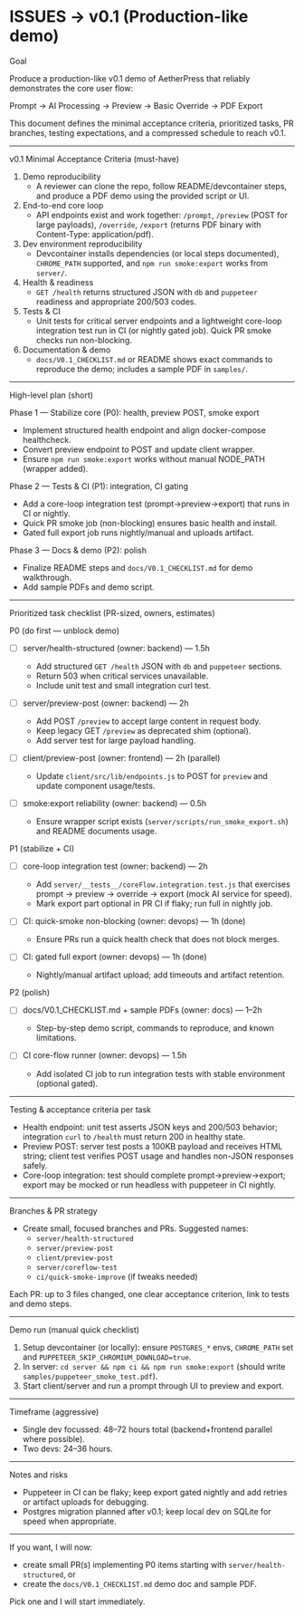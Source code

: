 # ISSUES → v0.1 (Production-like demo)

Goal

Produce a production-like v0.1 demo of AetherPress that reliably demonstrates the core user flow:

Prompt → AI Processing → Preview → Basic Override → PDF Export

This document defines the minimal acceptance criteria, prioritized tasks, PR branches, testing expectations, and a compressed schedule to reach v0.1.

---

v0.1 Minimal Acceptance Criteria (must-have)

1. Demo reproducibility
   - A reviewer can clone the repo, follow README/devcontainer steps, and produce a PDF demo using the provided script or UI.
2. End-to-end core loop
   - API endpoints exist and work together: `/prompt`, `/preview` (POST for large payloads), `/override`, `/export` (returns PDF binary with Content-Type: application/pdf).
3. Dev environment reproducibility
   - Devcontainer installs dependencies (or local steps documented), `CHROME_PATH` supported, and `npm run smoke:export` works from `server/`.
4. Health & readiness
   - `GET /health` returns structured JSON with `db` and `puppeteer` readiness and appropriate 200/503 codes.
5. Tests & CI
   - Unit tests for critical server endpoints and a lightweight core-loop integration test run in CI (or nightly gated job). Quick PR smoke checks run non-blocking.
6. Documentation & demo
   - `docs/V0.1_CHECKLIST.md` or README shows exact commands to reproduce the demo; includes a sample PDF in `samples/`.

---

High-level plan (short)

Phase 1 — Stabilize core (P0): health, preview POST, smoke export

- Implement structured health endpoint and align docker-compose healthcheck.
- Convert preview endpoint to POST and update client wrapper.
- Ensure `npm run smoke:export` works without manual NODE_PATH (wrapper added).

Phase 2 — Tests & CI (P1): integration, CI gating

- Add a core-loop integration test (prompt->preview->export) that runs in CI or nightly.
- Quick PR smoke job (non-blocking) ensures basic health and install.
- Gated full export job runs nightly/manual and uploads artifact.

Phase 3 — Docs & demo (P2): polish

- Finalize README steps and `docs/V0.1_CHECKLIST.md` for demo walkthrough.
- Add sample PDFs and demo script.

---

Prioritized task checklist (PR-sized, owners, estimates)

P0 (do first — unblock demo)

- [ ] server/health-structured (owner: backend) — 1.5h

  - Add structured `GET /health` JSON with `db` and `puppeteer` sections.
  - Return 503 when critical services unavailable.
  - Include unit test and small integration curl test.

- [ ] server/preview-post (owner: backend) — 2h

  - Add POST `/preview` to accept large content in request body.
  - Keep legacy GET `/preview` as deprecated shim (optional).
  - Add server test for large payload handling.

- [ ] client/preview-post (owner: frontend) — 2h (parallel)

  - Update `client/src/lib/endpoints.js` to POST for `preview` and update component usage/tests.

- [ ] smoke:export reliability (owner: backend) — 0.5h
  - Ensure wrapper script exists (`server/scripts/run_smoke_export.sh`) and README documents usage.

P1 (stabilize + CI)

- [ ] core-loop integration test (owner: backend) — 2h

  - Add `server/__tests__/coreFlow.integration.test.js` that exercises prompt → preview → override → export (mock AI service for speed).
  - Mark export part optional in PR CI if flaky; run full in nightly job.

- [ ] CI: quick-smoke non-blocking (owner: devops) — 1h (done)

  - Ensure PRs run a quick health check that does not block merges.

- [ ] CI: gated full export (owner: devops) — 1h (done)
  - Nightly/manual artifact upload; add timeouts and artifact retention.

P2 (polish)

- [ ] docs/V0.1_CHECKLIST.md + sample PDFs (owner: docs) — 1–2h

  - Step-by-step demo script, commands to reproduce, and known limitations.

- [ ] CI core-flow runner (owner: devops) — 1.5h
  - Add isolated CI job to run integration tests with stable environment (optional gated).

---

Testing & acceptance criteria per task

- Health endpoint: unit test asserts JSON keys and 200/503 behavior; integration `curl` to `/health` must return 200 in healthy state.
- Preview POST: server test posts a 100KB payload and receives HTML string; client test verifies POST usage and handles non-JSON responses safely.
- Core-loop integration: test should complete prompt→preview→export; export may be mocked or run headless with puppeteer in CI nightly.

---

Branches & PR strategy

- Create small, focused branches and PRs. Suggested names:
  - `server/health-structured`
  - `server/preview-post`
  - `client/preview-post`
  - `server/coreflow-test`
  - `ci/quick-smoke-improve` (if tweaks needed)

Each PR: up to 3 files changed, one clear acceptance criterion, link to tests and demo steps.

---

Demo run (manual quick checklist)

1. Setup devcontainer (or locally): ensure `POSTGRES_*` envs, `CHROME_PATH` set and `PUPPETEER_SKIP_CHROMIUM_DOWNLOAD=true`.
2. In server: `cd server && npm ci && npm run smoke:export` (should write `samples/puppeteer_smoke_test.pdf`).
3. Start client/server and run a prompt through UI to preview and export.

---

Timeframe (aggressive)

- Single dev focussed: 48–72 hours total (backend+frontend parallel where possible).
- Two devs: 24–36 hours.

---

Notes and risks

- Puppeteer in CI can be flaky; keep export gated nightly and add retries or artifact uploads for debugging.
- Postgres migration planned after v0.1; keep local dev on SQLite for speed when appropriate.

---

If you want, I will now:

- create small PR(s) implementing P0 items starting with `server/health-structured`, or
- create the `docs/V0.1_CHECKLIST.md` demo doc and sample PDF.

Pick one and I will start immediately.
